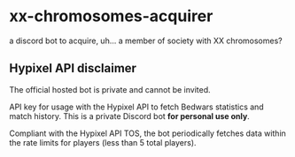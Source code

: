 # xx-chromosomes-acquirer

a discord bot to acquire, uh... a member of society with XX chromosomes?

## Hypixel API disclaimer

The official hosted bot is private and cannot be invited.

API key for usage with the Hypixel API to fetch Bedwars statistics and match history. This is a private Discord bot **for personal use only**.

Compliant with the Hypixel API TOS, the bot periodically fetches data within the rate limits for players (less than 5 total players).
